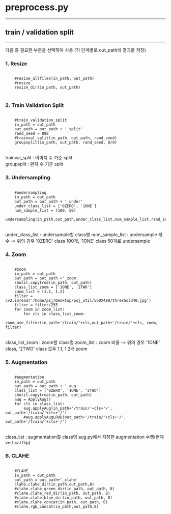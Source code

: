# preprocess.py
***
## train / validation split
***
다음 중 필요한 부분을 선택하여 사용 (각 단계별로 out_path에 결과물 저장)
### 1. Resize
<pre>
<code>
    #resize_allfiles(in_path, out_path)
    #resize
    resize_dir(in_path, out_path)
</code>
</pre>

### 2. Train Validation Split
<pre>
<code>
    #train_validation_split
    in_path = out_path
    out_path = out_path + '_split'
    rand_seed = 888
    #trainval_split(in_path, out_path, rand_seed)
    groupsplit(in_path, out_path, rand_seed, 8/9)
</code>
</pre>
trainval_split : 이미지 수 가준 split\
groupsplit : 환자 수 기준 split

### 3. Undersampling
<pre>
<code>
    #undersampling
    in_path = out_path
    out_path = out_path + '_under'
    under_class_list = ['0ZERO', '1ONE']
    num_sample_list = [100, 50]
    undersampling(in_path,out_path,under_class_list,num_sample_list,rand_seed)
</code>
</pre>
under_class_list : undersample할 class명
num_sample_list : undersample 개수
-> 위의 경우 '0ZERO' class 100개, '1ONE' class 50개로 undersample

### 4. Zoom
<pre>
<code>
    #zoom
    in_path = out_path
    out_path = out_path +'_zoom'
    shutil.copytree(in_path, out_path)
    class_list_zoom = ['1ONE', '2TWO']
    zoom_list = [1.1, 1.2]
    filter = cv2.imread('/home/psj/Desktop/psj_util/560X480/threshold40.jpg')
    filter = filter/255
    for zoom in zoom_list:
        for cls in class_list_zoom:
            zoom_use_filter(in_path+'/train/'+cls,out_path+'/train/'+cls, zoom, filter)
</code>
</pre>
class_list_zoom : zoom할 class명
zoom_list : zoom 비율
-> 위의 경우 '1ONE' class, '2TWO' class 모두 1.1, 1.2배 zoom

### 5. Augmentation
<pre>
<code>
    #augmentation
    in_path = out_path
    out_path = out_path + '_aug'
    class_list = ['0ZERO', '1ONE', '2TWO']
    shutil.copytree(in_path, out_path)
    aug = ApplyAug()
    for cls in class_list:
        aug.applyAug(in_path+'/train/'+cls+'/', out_path+'/train/'+cls+'/')
        #aug.applyAugLRUD(out_path+'/train/'+cls+'/', out_path+'/train/'+cls+'/')
</code>
</pre>
class_list : augmentation할 class명
aug.py에서 지정한 augmentation 수행(현재 vertical flip)

### 6. CLAHE
<pre>
<code>
    #CLAHE
    in_path = out_path
    out_path = out_path+'_clahe'
    clahe.clahe_dir(in_path,out_path,8)
    #clahe.clahe_green_dir(in_path, out_path, 8)
    #clahe.clahe_red_dir(in_path, out_path, 8)
    #clahe.clahe_blue_dir(in_path, out_path, 8)
    #clahe.clahe_concat(in_path, out_path, 8)
    #clahe.rgb_concat(in_path,out_path,8)
</code>
</pre>

